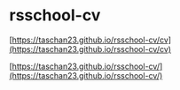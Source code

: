 # rsschool-cv
[https://taschan23.github.io/rsschool-cv/cv](https://taschan23.github.io/rsschool-cv/cv)

[https://taschan23.github.io/rsschool-cv/](https://taschan23.github.io/rsschool-cv/)
